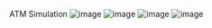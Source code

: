 ATM Simulation
![image](https://github.com/user-attachments/assets/69ea92d1-d91f-4a24-abeb-05b020b4663f)
![image](https://github.com/user-attachments/assets/b30db639-20cf-4949-8c1f-309f1e62e099)
![image](https://github.com/user-attachments/assets/7af86521-c7ce-47a5-a046-5fa4bba8205f)
![image](https://github.com/user-attachments/assets/ce98caf3-6b49-432b-9aa4-108520f54af6)




